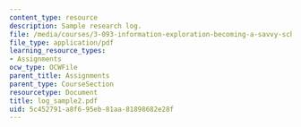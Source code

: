 ```yaml
---
content_type: resource
description: Sample research log.
file: /media/courses/3-093-information-exploration-becoming-a-savvy-scholar-fall-2006/5c452791a8f695eb81aa81898682e28f_log_sample2.pdf
file_type: application/pdf
learning_resource_types:
- Assignments
ocw_type: OCWFile
parent_title: Assignments
parent_type: CourseSection
resourcetype: Document
title: log_sample2.pdf
uid: 5c452791-a8f6-95eb-81aa-81898682e28f
---
```

